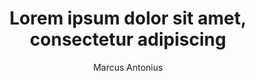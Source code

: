 ---
title: Lorem ipsum dolor sit amet, consectetur adipiscing
author: Marcus Antonius
keywords: latin, ipsum
---